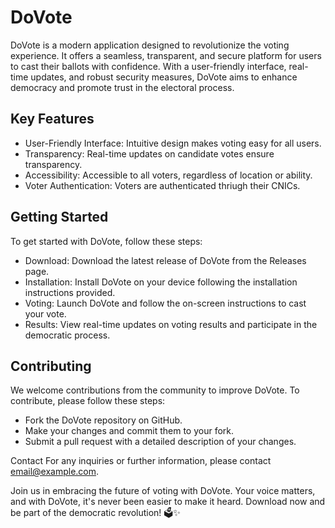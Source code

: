 # DoVote
DoVote is a modern application designed to revolutionize the voting experience. It offers a seamless, transparent, and secure platform for users to cast their ballots with confidence. With a user-friendly interface, real-time updates, and robust security measures, DoVote aims to enhance democracy and promote trust in the electoral process.

## Key Features
- User-Friendly Interface: Intuitive design makes voting easy for all users.
- Transparency: Real-time updates on candidate votes ensure transparency.
- Accessibility: Accessible to all voters, regardless of location or ability.
- Voter Authentication: Voters are authenticated thriugh their CNICs.

## Getting Started
To get started with DoVote, follow these steps:

- Download: Download the latest release of DoVote from the Releases page.
- Installation: Install DoVote on your device following the installation instructions provided.
- Voting: Launch DoVote and follow the on-screen instructions to cast your vote.
- Results: View real-time updates on voting results and participate in the democratic process.

## Contributing
We welcome contributions from the community to improve DoVote. To contribute, please follow these steps:

- Fork the DoVote repository on GitHub.
- Make your changes and commit them to your fork.
- Submit a pull request with a detailed description of your changes.

Contact
For any inquiries or further information, please contact email@example.com.

Join us in embracing the future of voting with DoVote. Your voice matters, and with DoVote, it's never been easier to make it heard. Download now and be part of the democratic revolution! 🗳️✨
